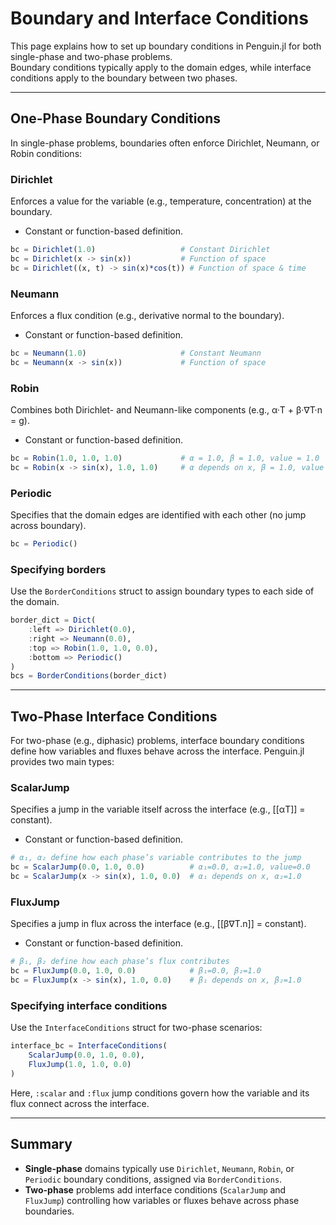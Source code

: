 # Boundary and Interface Conditions

This page explains how to set up boundary conditions in Penguin.jl for both single-phase and two-phase problems.  
Boundary conditions typically apply to the domain edges, while interface conditions apply to the boundary between two phases.

---

## One-Phase Boundary Conditions

In single-phase problems, boundaries often enforce Dirichlet, Neumann, or Robin conditions:

### Dirichlet

Enforces a value for the variable (e.g., temperature, concentration) at the boundary.  
- Constant or function-based definition.

```julia
bc = Dirichlet(1.0)                   # Constant Dirichlet
bc = Dirichlet(x -> sin(x))           # Function of space
bc = Dirichlet((x, t) -> sin(x)*cos(t)) # Function of space & time
```

### Neumann

Enforces a flux condition (e.g., derivative normal to the boundary).  
- Constant or function-based definition.

```julia
bc = Neumann(1.0)                     # Constant Neumann
bc = Neumann(x -> sin(x))             # Function of space
```

### Robin

Combines both Dirichlet- and Neumann-like components (e.g., α·T + β·∇T·n = g).  
- Constant or function-based definition.

```julia
bc = Robin(1.0, 1.0, 1.0)             # α = 1.0, β = 1.0, value = 1.0
bc = Robin(x -> sin(x), 1.0, 1.0)     # α depends on x, β = 1.0, value = 1.0
```

### Periodic

Specifies that the domain edges are identified with each other (no jump across boundary).  
```julia
bc = Periodic()
```

### Specifying borders

Use the `BorderConditions` struct to assign boundary types to each side of the domain.
```julia
border_dict = Dict(
    :left => Dirichlet(0.0),
    :right => Neumann(0.0),
    :top => Robin(1.0, 1.0, 0.0),
    :bottom => Periodic()
)
bcs = BorderConditions(border_dict)
```

---

## Two-Phase Interface Conditions

For two-phase (e.g., diphasic) problems, interface boundary conditions define how variables and fluxes behave across the interface. Penguin.jl provides two main types:

### ScalarJump

Specifies a jump in the variable itself across the interface (e.g., [[αT]] = constant).  
- Constant or function-based definition.

```julia
# α₁, α₂ define how each phase’s variable contributes to the jump
bc = ScalarJump(0.0, 1.0, 0.0)          # α₁=0.0, α₂=1.0, value=0.0
bc = ScalarJump(x -> sin(x), 1.0, 0.0)  # α₁ depends on x, α₂=1.0
```

### FluxJump

Specifies a jump in flux across the interface (e.g., [[β∇T.n]] = constant).  
- Constant or function-based definition.

```julia
# β₁, β₂ define how each phase’s flux contributes
bc = FluxJump(0.0, 1.0, 0.0)            # β₁=0.0, β₂=1.0
bc = FluxJump(x -> sin(x), 1.0, 0.0)    # β₁ depends on x, β₂=1.0
```

### Specifying interface conditions

Use the `InterfaceConditions` struct for two-phase scenarios:
```julia
interface_bc = InterfaceConditions(
    ScalarJump(0.0, 1.0, 0.0),
    FluxJump(1.0, 1.0, 0.0)
)
```
Here, `:scalar` and `:flux` jump conditions govern how the variable and its flux connect across the interface.

---

## Summary

- **Single-phase** domains typically use `Dirichlet`, `Neumann`, `Robin`, or `Periodic` boundary conditions, assigned via `BorderConditions`.  
- **Two-phase** problems add interface conditions (`ScalarJump` and `FluxJump`) controlling how variables or fluxes behave across phase boundaries.  
